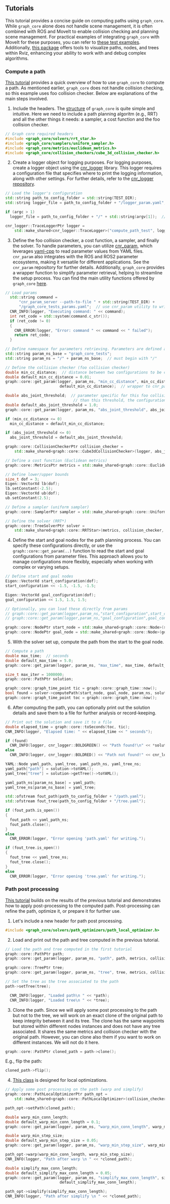 
## Tutorials
This tutorial provides a concise guide on computing paths using `graph_core`. While `graph_core` alone does not handle scene management, it is often combined with ROS and MoveIt to enable collision checking and planning scene management. For practical examples of integrating `graph_core` with MoveIt for these purposes, you can refer to [these test examples](https://github.com/JRL-CARI-CNR-UNIBS/graph_ros_tests). Additionally, [this package](https://github.com/JRL-CARI-CNR-UNIBS/graph_display) offers tools to visualize paths, nodes, and trees within Rviz, enhancing your ability to work with and debug complex algorithms.

### Compute a path
[This tutorial](https://github.com/JRL-CARI-CNR-UNIBS/graph_core/tree/master/graph_core/tests/compute_path_test.cpp) provides a quick overview of how to use `graph_core` to compute a path. As mentioned earlier, `graph_core` does not handle collision checking, so this example uses foo collision checker. Below are explanations of the main steps involved.

1. Include the headers. The [structure](https://github.com/JRL-CARI-CNR-UNIBS/graph_core/tree/master/graph_core/include/graph_core) of `graph_core` is quite simple and intuitive. Here we need to include a path planning algoritm (e.g., RRT) and all the other things it needs: a sampler, a cost function and the foo collision checker.

```cpp
// Graph core required headers
#include <graph_core/solvers/rrt_star.h>
#include <graph_core/samplers/uniform_sampler.h>
#include <graph_core/metrics/euclidean_metrics.h>
#include <graph_core/collision_checkers/cube_3d_collision_checker.h>
```

2. Create a logger object for logging purposes. 
   For logging purposes, create a logger object using the [cnr_logger](https://github.com/CNR-STIIMA-IRAS/cnr_logger) library. This logger requires a configuration file that specifies where to print the logging information, along with other settings. For further details, refer to the [cnr_logger repository](https://github.com/CNR-STIIMA-IRAS/cnr_logger).

```cpp
// Load the logger's configuration
std::string path_to_config_folder = std::string(TEST_DIR);
std::string logger_file = path_to_config_folder + "/logger_param.yaml";

if (argc > 1)
  logger_file = path_to_config_folder + "/" + std::string(argv[1]);  // or take it from argument

cnr_logger::TraceLoggerPtr logger =
    std::make_shared<cnr_logger::TraceLogger>("compute_path_test", logger_file);
```
3. Define the foo collision checker, a cost function, a sampler, and finally the solver.
   To handle parameters, you can utilize [cnr_param](https://github.com/CNR-STIIMA-IRAS/cnr_param), which leverages [yaml-cpp](https://github.com/jbeder/yaml-cpp) to read parameter values from YAML files. `cnr_param` also integrates with the ROS and ROS2 parameter ecosystems, making it versatile for different applications. See the `cnr_param` repository for further details. Additionally, `graph_core` provides a wrapper function to simplify parameter retrieval, helping to streamline the setup process. You can find the main utility functions offered by `graph_core` [here](https://github.com/JRL-CARI-CNR-UNIBS/graph_core/blob/master/graph_core/include/graph_core/util.h).

```cpp
// Load params
  std::string command =
      "cnr_param_server --path-to-file " + std::string(TEST_DIR) +
      "/graph_core_tests_params.yaml";  // use cnr_param utility to write parameters contained in this file
  CNR_INFO(logger, "Executing command: " << command);
  int ret_code = std::system(command.c_str());
  if (ret_code != 0)
  {
    CNR_ERROR(logger, "Error: command " << command << " failed");
    return ret_code;
  }

// Define namespace for parameters retrieving. Parameters are defined and will be searched under this namespace
std::string param_ns_base = "graph_core_tests";
std::string param_ns = "/" + param_ns_base;  // must begin with "/"

// Define the collision checker (foo collision checker)
double min_cc_distance;  // distance between two configurations to be checked along a connection
double default_min_cc_distance = 0.01;
graph::core::get_param(logger, param_ns, "min_cc_distance", min_cc_distance,
                        default_min_cc_distance);  // wrapper to cnr_param functions

double abs_joint_threshold;  // parameter specific for this foo collision checker: if a joint absolute value is less
                              // than this threshold, the configuration is considered not valid
double default_abs_joint_threshold = 1.0;
graph::core::get_param(logger, param_ns, "abs_joint_threshold", abs_joint_threshold, default_abs_joint_threshold);

if (min_cc_distance <= 0)
  min_cc_distance = default_min_cc_distance;

if (abs_joint_threshold <= 0)
  abs_joint_threshold = default_abs_joint_threshold;

graph::core::CollisionCheckerPtr collision_checker =
    std::make_shared<graph::core::Cube3dCollisionChecker>(logger, abs_joint_threshold, min_cc_distance);

// Define a cost function (Euclidean metrics)
graph::core::MetricsPtr metrics = std::make_shared<graph::core::EuclideanMetrics>(logger);

// Define lower/upper bounds
size_t dof = 3;
Eigen::VectorXd lb(dof);
lb.setConstant(-2.5);
Eigen::VectorXd ub(dof);
ub.setConstant(2.5);

// Define a sampler (uniform sampler)
graph::core::SamplerPtr sampler = std::make_shared<graph::core::UniformSampler>(lb, ub, logger);

// Define the solver (RRT*)
graph::core::TreeSolverPtr solver =
    std::make_shared<graph::core::RRTStar>(metrics, collision_checker, sampler, logger);
```

4. Define the start and goal nodes for the path planning process. You can specify these configurations directly, or use the `graph::core::get_param(..)` function to read the start and goal configurations from parameter files. This approach allows you to manage configurations more flexibly, especially when working with complex or varying setups.

```cpp
// Define start and goal nodes
Eigen::VectorXd start_configuration(dof);
start_configuration << -1.5, -1.5, -1.5;

Eigen::VectorXd goal_configuration(dof);
goal_configuration << 1.5, 1.5, 1.5;

// Optionally, you can load these directly from params
// graph::core::get_param(logger,param_ns,"start_configuration",start_configuration);
// graph::core::get_param(logger,param_ns,"goal_configuration",goal_configuration)

graph::core::NodePtr start_node = std::make_shared<graph::core::Node>(start_configuration, logger);
graph::core::NodePtr goal_node = std::make_shared<graph::core::Node>(goal_configuration, logger);
```

5. With the solver set up, compute the path from the start to the goal node.

```cpp
// Compute a path
double max_time;  // seconds
double default_max_time = 5.0;
graph::core::get_param(logger, param_ns, "max_time", max_time, default_max_time);

size_t max_iter = 1000000;
graph::core::PathPtr solution;

graph::core::graph_time_point tic = graph::core::graph_time::now();
bool found = solver->computePath(start_node, goal_node, param_ns, solution, max_time, max_iter);
graph::core::graph_time_point toc = graph::core::graph_time::now();
```

6. After computing the path, you can optionally print out the solution details and save them to a file for further analysis or record-keeping.

```cpp
// Print out the solution and save it to a file
double elapsed_time = graph::core::toSeconds(toc, tic);
CNR_INFO(logger, "Elapsed time: " << elapsed_time << " seconds");

if (found)
  CNR_INFO(logger, cnr_logger::BOLDGREEN() << "Path found!\n" << *solution << cnr_logger::RESET());
else
  CNR_INFO(logger, cnr_logger::BOLDRED() << "Path not found!" << cnr_logger::RESET());

YAML::Node yaml_path, yaml_tree, yaml_path_ns, yaml_tree_ns;
yaml_path["path"] = solution->toYAML();
yaml_tree["tree"] = solution->getTree()->toYAML();

yaml_path_ns[param_ns_base] = yaml_path;
yaml_tree_ns[param_ns_base] = yaml_tree;

std::ofstream fout_path(path_to_config_folder + "/path.yaml");
std::ofstream fout_tree(path_to_config_folder + "/tree.yaml");

if (fout_path.is_open())
{
  fout_path << yaml_path_ns;
  fout_path.close();
}
else
  CNR_ERROR(logger, "Error opening 'path.yaml' for writing.");

if (fout_tree.is_open())
{
  fout_tree << yaml_tree_ns;
  fout_tree.close();
}
else
  CNR_ERROR(logger, "Error opening 'tree.yaml' for writing.");

```

### Path post processing
[This tutorial](https://github.com/JRL-CARI-CNR-UNIBS/graph_core/tree/master/graph_core/tests/path_post_processing_test.cpp) builds on the results of the previous tutorial and demonstrates how to apply post-processing to the computed path. Post-processing can refine the path, optimize it, or prepare it for further use.

1. Let's include a new header for path post processing.

```cpp
#include <graph_core/solvers/path_optimizers/path_local_optimizer.h>
```

2. Load and print out the path and tree computed in the previous tutorial.

```cpp
// Load the path and tree computed in the first tutorial
graph::core::PathPtr path;
graph::core::get_param(logger, param_ns, "path", path, metrics, collision_checker);

graph::core::TreePtr tree;
graph::core::get_param(logger, param_ns, "tree", tree, metrics, collision_checker);

// Set the tree as the tree associated to the path
path->setTree(tree);

  CNR_INFO(logger, "Loaded path\n " << *path);
  CNR_INFO(logger, "Loaded tree\n " << *tree);
```

3. Clone the path. Since we will apply some post processing to the path but not to the tree, we will work on an exact clone of the original path to keep integrity between it and its tree. The clone has the same waypoints but stored within different nodes instances and does not have any tree associated. It shares the same metrics and collision checker with the original path. However, you can clone also them if you want to work on different instances. We will not do it here.

```cpp
graph::core::PathPtr cloned_path = path->clone();
```

E.g., flip the path:

```cpp
cloned_path->flip();
```

4. [This class](https://github.com/JRL-CARI-CNR-UNIBS/graph_core/blob/master/graph_core/include/graph_core/solvers/path_optimizers/path_optimizer_base.h) is designed for local optimizations.

```cpp
// Apply some post processing on the path (warp and simplify)
graph::core::PathLocalOptimizerPtr path_opt =
    std::make_shared<graph::core::PathLocalOptimizer>(collision_checker, metrics, logger);

path_opt->setPath(cloned_path);

double warp_min_conn_length;
double default_warp_min_conn_length = 0.1;
graph::core::get_param(logger, param_ns, "warp_min_conn_length", warp_min_conn_length, default_warp_min_conn_length);

double warp_min_step_size;
double default_warp_min_step_size = 0.05;
graph::core::get_param(logger, param_ns, "warp_min_step_size", warp_min_step_size, default_warp_min_step_size);

path_opt->warp(warp_min_conn_length, warp_min_step_size);
CNR_INFO(logger, "Path after warp \n " << *cloned_path);

double simplify_max_conn_length;
double default_simplify_max_conn_length = 0.05;
graph::core::get_param(logger, param_ns, "simplify_max_conn_length", simplify_max_conn_length,
                        default_simplify_max_conn_length);

path_opt->simplify(simplify_max_conn_length);
CNR_INFO(logger, "Path after simplify \n " << *cloned_path);
```

